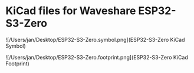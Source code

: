 # KiCad files for Waveshare ESP32-S3-Zero

![/Users/jan/Desktop/ESP32-S3-Zero.symbol.png](ESP32-S3-Zero KiCad Symbol)

![/Users/jan/Desktop/ESP32-S3-Zero.footprint.png](ESP32-S3-Zero KiCad Footprint)

